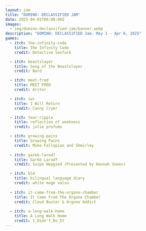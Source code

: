 ```yaml
---
layout: jam
title: "DOMINO: DECLASSIFIED JAM"
date: 2025-04-01T00:00:00Z
images:
  - img/domino-declassified-jam/banner.webp
description: "DOMINO: DECLASSIFIED Jam. May 1 - Apr 6, 2025"
games:
  - itch: the-infinity-code
    title: The Infinity Code
    credit: Detective Sexfuck

  - itch: beastslayer
    title: Song of the Beastslayer
    credit: Bard

  - itch: meet-fred
    title: MEET FRED
    credit: Arctor

  - itch: iwr
    title: I Will Return
    credit: Canny Cryer

  - itch: tear-ripple
    title: reflection of weakness
    credit: julie profumo

  - itch: growing-pains
    title: Growing Pains
    credit: Mike Fallopian and Shmirley
  
  - itch: garkb-larodf
    title: Garkb Larodf
    credit: Suzpo Hepgzed (Presented by Hannah Snees)

  - itch: bld
    title: bilingual language diary
    credit: white mage valsu
  
  - itch: it-came-from-the-orgone-chamber
    title: It Came From The Orgone Chamber
    credit: Cloud Buster & Orgone Addict
  
  - itch: a-long-walk-home
    title: A Long Walk Home
    credit: I_Didn't_Do_It
---
```

